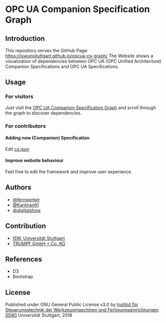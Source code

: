 OPC UA Companion Specification Graph
=====================================

## Introduction
This repository serves the GitHub Page: https://iswunistuttgart.github.io/opcua-cs-graph/
The Website shows a visualization of dependencies between OPC UA (OPC Unified Architecture) Companion Specifications and OPC UA Specifications.

## Usage
### For visitors
Just visit the [OPC UA Companion Specification Graph](https://iswunistuttgart.github.io/opcua-cs-graph/) and scroll through the graph to discover dependencies.

### For contributors
#### Adding new (Companion) Specification
Edit [cs.json](data/cs.json)

#### Improve website behaviour
Feel free to edit the framework and improve user experience.

## Authors
* [@fernwerker](https://github.com/fernwerker)
* [@Kantiran91](https://github.com/Kantiran91)
* [@digitalshow](https://github.com/digitalshow)

## Contribution
* [ISW, Universit&auml;t Stuttgart](https://www.isw.uni-stuttgart.de)
* [TRUMPF GmbH + Co. KG](https://www.trumpf.com/)

## References
* D3
* Bootstrap

## License
Published under GNU General Public License v3.0 by [Institut f&uuml;r Steuerungstechnik der Werkzeugmaschinen und Fertigungseinrichtungen (ISW)](https://www.isw.uni-stuttgart.de)
Universit&auml;t Stuttgart, 2018